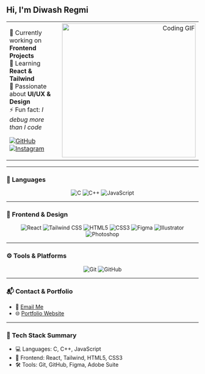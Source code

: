 ## Hi, I'm Diwash Regmi

<table>
  <tr>
    <td width="60%">
      <p>
        🔭 Currently working on <strong>Frontend Projects</strong><br>
        🌱 Learning <strong>React & Tailwind</strong><br>
        🎨 Passionate about <strong>UI/UX & Design</strong><br>
        ⚡ Fun fact: <em>I debug more than I code </em>
      </p>
      <p>
        <a href="https://github.com/diwashregmi24">
          <img src="https://img.shields.io/github/followers/diwashregmi24.svg?label=GitHub&style=social" alt="GitHub">
        </a>
        <a href="https://instagram.com/_diwash_regmi">
          <img src="https://img.shields.io/badge/Instagram-@_diwash_regmi-E4405F?style=social&logo=instagram" alt="Instagram">
        </a>
      </p>
    </td>
    <td width="40%" align="right">
      <img src="https://media.giphy.com/media/qgQUggAC3Pfv687qPC/giphy.gif" width="350" alt="Coding GIF">
    </td>
  </tr>
</table>

---

### 🚀 Languages

<p align="center">
  <img src="https://img.shields.io/badge/C-blue.svg?style=for-the-badge&logo=c&logoColor=blue&labelColor=ffffff" alt="C">
  <img src="https://img.shields.io/badge/C++-4B0082.svg?style=for-the-badge&logo=c%2B%2B&logoColor=4B0082&labelColor=ffffff" alt="C++">
  <img src="https://img.shields.io/badge/JavaScript-f5f542.svg?style=for-the-badge&logo=javascript&logoColor=f5f542&labelColor=ffffff" alt="JavaScript">
</p>

---

### 🎨 Frontend & Design

<p align="center">
  <img src="https://img.shields.io/badge/react-61DAFB.svg?style=for-the-badge&logo=react&logoColor=61DAFB&labelColor=ffffff" alt="React">
  <img src="https://img.shields.io/badge/tailwindcss-38B2AC.svg?style=for-the-badge&logo=tailwind-css&logoColor=38B2AC&labelColor=ffffff" alt="Tailwind CSS">
  <img src="https://img.shields.io/badge/html5-E34F26.svg?style=for-the-badge&logo=html5&logoColor=E34F26&labelColor=ffffff" alt="HTML5">
  <img src="https://img.shields.io/badge/css3-1572B6.svg?style=for-the-badge&logo=css3&logoColor=1572B6&labelColor=ffffff" alt="CSS3">
  <img src="https://img.shields.io/badge/figma-F24E1E.svg?style=for-the-badge&logo=figma&logoColor=F24E1E&labelColor=ffffff" alt="Figma">
  <img src="https://img.shields.io/badge/adobe%20illustrator-FF9A00.svg?style=for-the-badge&logo=adobe-illustrator&logoColor=FF9A00&labelColor=ffffff" alt="Illustrator">
  <img src="https://img.shields.io/badge/photoshop-31A8FF.svg?style=for-the-badge&logo=adobe-photoshop&logoColor=31A8FF&labelColor=ffffff" alt="Photoshop">
</p>

---

### ⚙️ Tools & Platforms

<p align="center">
  <img src="https://img.shields.io/badge/git-F05032.svg?style=for-the-badge&logo=git&logoColor=F05032&labelColor=ffffff" alt="Git">
  <img src="https://img.shields.io/badge/github-black.svg?style=for-the-badge&logo=github&logoColor=ffffff&labelColor=000000" alt="GitHub">
</p>

---

### 📬 Contact & Portfolio

- 📧 [Email Me](diwashregmi24@gmail.com)  
- 🌐 [Portfolio Website]([https://yourportfolio.com](https://www.linkedin.com/in/diwash-regmi-7851b2386/))

---

### 🧰 Tech Stack Summary

- 💻 Languages: C, C++, JavaScript  
- 🎨 Frontend: React, Tailwind, HTML5, CSS3  
- 🛠️ Tools: Git, GitHub, Figma, Adobe Suite
